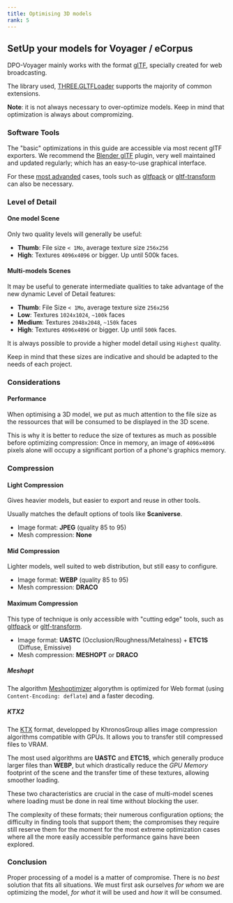 ```yaml
---
title: Optimising 3D models
rank: 5
---
```


## SetUp your models for Voyager / eCorpus

DPO-Voyager mainly works with the format [glTF](https://registry.khronos.org/glTF/), specially created for web broadcasting.

The library used, [THREE.GLTFLoader](https://threejs.org/docs/#examples/en/loaders/GLTFLoader) supports the majority of common extensions.

**Note**: it is not always necessary to over-optimize models. Keep in mind that optimization is always about compromizing. 

### Software Tools


The "basic" optimizations in this guide are accessible via most recent glTF exporters. We recommend the [Blender glTF](https://github.com/KhronosGroup/glTF-Blender-IO) plugin, very well maintained and updated regularly; which has an easy-to-use graphical interface.

For these [most advanded](#maximum-compression) cases, tools such as [gltfpack](https://meshoptimizer.org/gltf/) or [gltf-transform](https://gltf-transform.dev/) can also be necessary.

### Level of Detail

#### One model Scene

Only two quality levels will generally be useful:

 - **Thumb**: File size `< 1Mo`, average texture size `256x256`
 - **High**: Textures `4096x4096` or bigger. Up until 500k faces.

#### Multi-models Scenes


It may be useful to generate intermediate qualities to take advantage of the new dynamic Level of Detail features:

 - **Thumb**: File Size `< 1Mo`, average texture size `256x256`
 - **Low**: Textures `1024x1024`, `~100k` faces
 - **Medium**: Textures `2048x2048`, `~150k` faces
 - **High**: Textures `4096x4096` or bigger. Up until `500k` faces.

It is always possible to provide a higher model detail using `Highest` quality.

Keep in mind that these sizes are indicative and should be adapted to the needs of each project.

### Considerations

#### Performance

When optimising a 3D model, we put as much attention to the file size as the ressources that will be consumed to be displayed in the 3D scene.

This is why it is better to reduce the size of textures as much as possible before optimizing compression: Once in memory, an image of `4096x4096` 
pixels alone will occupy a significant portion of a phone's graphics memory.


### Compression

#### Light Compression

Gives heavier models, but easier to export and reuse in other tools.

Usually matches the default options of tools like **Scaniverse**.

 - Image format: **JPEG** (quality 85 to 95)
 - Mesh compression: **None**


#### Mid Compression

Lighter models, well suited to web distribution, but still easy to configure.


 - Image format: **WEBP** (quality 85 to 95)
 - Mesh compression: **DRACO** 

#### Maximum Compression

This type of technique is only accessible with "cutting edge" tools, such as  [gltfpack](https://meshoptimizer.org/gltf/) or [gltf-transform](https://gltf-transform.dev/).

 - Image format: **UASTC** (Occlusion/Roughness/Metalness) + **ETC1S** (Diffuse, Emissive)
 - Mesh compression: **MESHOPT** or  **DRACO**

##### Meshopt

The algorithm [Meshoptimizer](https://github.com/zeux/meshoptimizer) algorythm is optimized for Web format (using `Content-Encoding: deflate`) and a faster decoding.

##### KTX2

The [KTX](https://www.khronos.org/ktx/) format, developped by KhronosGroup allies image compression algorithms compatible with GPUs. It allows you to transfer still compressed files to VRAM.


The most used algorithms are **UASTC** and **ETC1S**, which generally produce larger files than  **WEBP**, but which drastically reduce the *GPU Memory* footprint of the scene and the transfer time of these textures, allowing smoother loading.

These two characteristics are crucial in the case of multi-model scenes where loading must be done in real time without blocking the user.

The complexity of these formats; their numerous configuration options; the difficulty in finding tools that support them; the compromises they require still reserve them for the moment for the most extreme optimization cases where all the more easily accessible performance gains have been explored.

### Conclusion

Proper processing of a model is a matter of compromise. There is no _best_ solution that fits all situations. We must first ask ourselves _for whom_ we are optimizing the model, _for what_ it will be used and _how_ it will be consumed.
